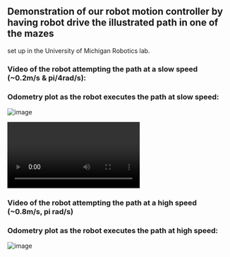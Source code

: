 ## Demonstration of our robot motion controller by having robot drive the illustrated path in one of the mazes
set up in the University of Michigan Robotics lab. 

### Video of the robot attempting the path at a slow speed (~0.2m/s & pi/4rad/s):

### Odometry plot as the robot executes the path at slow speed:
![image](https://github.com/user-attachments/assets/20c4e9d9-495c-40b5-9f1a-de3aa8c4d381)



<video src="[https://drive.google.com/uc?export=download&id=YOUR_FILE_ID](https://drive.google.com/file/d/14YBqYqEDrhKXFxW6P4x-oo_eGffaQDEZ/view?usp=sharing)" controls></video>





### Video of the robot attempting the path at a high speed (~0.8m/s, pi rad/s)

### Odometry plot as the robot executes the path at high speed:
![image](https://github.com/user-attachments/assets/c0d379f6-28e4-42e6-bd3c-804ced7d1df5)
